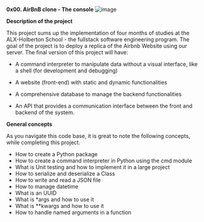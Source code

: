 **0x00. AirBnB clone - The console**
![image](https://user-images.githubusercontent.com/99464926/217079018-0036479c-151a-431f-ba0d-21584479b53e.png)

**Description of the project**

This project sums up the implementation of four months of studies at the ALX-Holberton School - the fullstack software engineering program. The goal of the project is to deploy a replica of the Airbnb Website using our server. The final version of this project will have:

 - A command interpreter to manipulate data without a visual interface, like a shell (for development and debugging)
 
 - A website (front-end) with static and dynamic functionalities
 
 - A comprehensive database to manage the backend functionalities
 
 - An API that provides a communication interface between the front and backend of the system.
 
 **General concepts**
 
 As you navigate this code base, it is great to note the following concepts, while completing this project.

- How to create a Python package
- How to create a command interpreter in Python using the cmd module
- What is Unit testing and how to implement it in a large project
- How to serialize and deserialize a Class
- How to write and read a JSON file
- How to manage datetime
- What is an UUID
- What is *args and how to use it
- What is **kwargs and how to use it
- How to handle named arguments in a function
